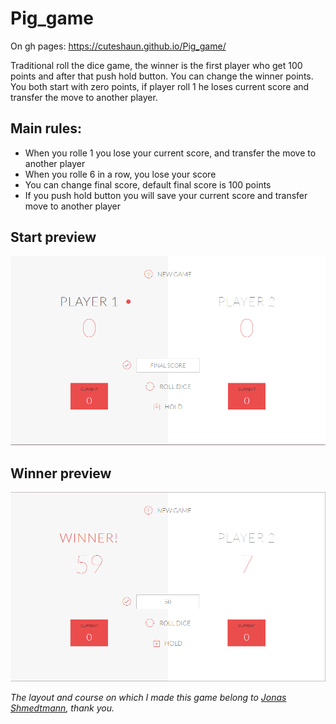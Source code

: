 # Pig_game

On gh pages: https://cuteshaun.github.io/Pig_game/

Traditional roll the dice game, the winner is the first player who get 100 points and after that push hold button. You can change the winner points. You both start with zero points, if player roll 1 he loses current score and transfer the move to another player.


<h2>Main rules:</h2>


<ul>
  <li> When you rolle 1 you lose your current score, and transfer the move to another player</li>
  <li> When you rolle 6 in a row, you lose your score</li>
  <li> You can change final score, default final score is 100 points</li>
  <li> If you push hold button you will save your current score and transfer move to another player</li>
</ul>
  
  
<h2>Start preview</h2>



![Start-preview](https://github.com/CuteShaun/Pig_game/raw/master/Preview-start.png)


<h2>Winner preview</h2>



![Winner-preview](https://github.com/CuteShaun/Pig_game/raw/master/Preview-winner.png)


<em>The layout and course on which I made this game belong to <a href=https://github.com/jonasschmedtmann>Jonas Shmedtmann</a>, thank you.</em>










  
  
 
 

